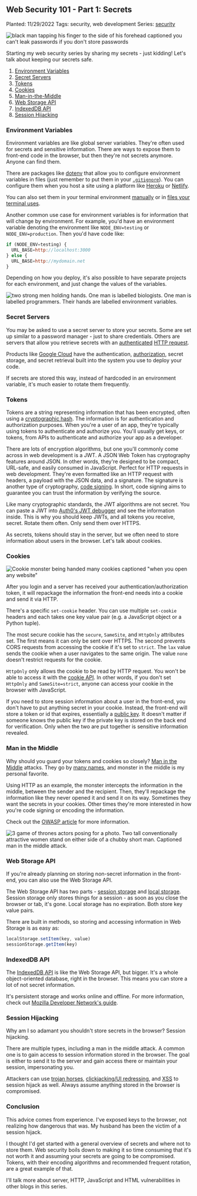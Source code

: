 ## Web Security 101 - Part 1: Secrets

Planted: 11/29/2022
Tags: security, web development
Series: [security](/series.html?series=security)

![black man tapping his finger to the side of his forehead captioned you can't leak passwords if you don't store passwords](https://images.abbeyperini.com/security-series/password.png)

Starting my web security series by sharing my secrets - just kidding! Let's talk about keeping our secrets safe.

1. [Environment Variables](#environment-variables)
2. [Secret Servers](#secret-servers)
3. [Tokens](#tokens)
4. [Cookies](#cookies)
5. [Man-in-the-Middle](#man-in-the-middle)
6. [Web Storage API](#web-storage-api)
7. [IndexedDB API](#indexeddb-api)
8. [Session Hijacking](#session-hijacking)

### Environment Variables

Environment variables are like global server variables. They're often used for secrets and sensitive information. There are ways to expose them to front-end code in the browser, but then they're not secrets anymore. Anyone can find them.

There are packages like [dotenv](https://www.npmjs.com/package/dotenv) that allow you to configure environment variables in files (just remember to put them in your [`.gitignore`](/blog.html?blog=gitPanic-1#:~:text=a%20file%20called-,.gitignore,-in%20the%20root)). You can configure them when you host a site using a platform like [Heroku](https://devcenter.heroku.com/articles/config-vars) or [Netlify](https://docs.netlify.com/configure-builds/environment-variables/).

You can also set them in your terminal environment [manually](https://www.schrodinger.com/kb/1842) or in [files your terminal uses](https://www.digitalocean.com/community/tutorials/how-to-read-and-set-environmental-and-shell-variables-on-linux#:~:text=has%20been%20unset.-,Setting%20Environmental%20Variables%20at%20Login,-We%E2%80%99ve%20already%20mentioned).

Another common use case for environment variables is for information that will change by environment. For example, you'd have an environment variable denoting the environment like `NODE_ENV=testing` or `NODE_ENV=production`. Then you'd have code like:

```JavaScript
if (NODE_ENV=testing) {
  URL_BASE=http://localhost:3000
} else {
  URL_BASE=http://mydomain.net
}
```

Depending on how you deploy, it's also possible to have separate projects for each environment, and just change the values of the variables.

![two strong men holding hands. One man is labelled biologists. One man is labelled programmers. Their hands are labelled environment variables.](https://images.abbeyperini.com/security-series/variables.jpg)

### Secret Servers

You may be asked to use a secret server to store your secrets. Some are set up similar to a password manager - just  to share credentials. Others are servers that allow you retrieve secrets with an [authenticated](/blog.html?blog=HTTP-5) [HTTP request](/blog.html?blog=HTTP-3).

Products like [Google Cloud](https://cloud.google.com/secret-manager) have the authentication, [authorization](/blog.html?blog=HTTP-5#:~:text=Authentication%20is%20proving%20who%20you%20are.%20Authorization%20is%20being%20granted%20access%20based%20on%20who%20you%20are.), secret storage, and secret retrieval built into the system you use to deploy your code.

If secrets are stored this way, instead of hardcoded in an environment variable, it's much easier to rotate them frequently.

### Tokens

Tokens are a string representing information that has been encrypted, often using a [cryptographic hash](https://en.wikipedia.org/wiki/Cryptographic_hash_function). The information is for authentication and authorization purposes. When you're a user of an app, they're typically using tokens to authenticate and authorize you. You'll usually get keys, or tokens, from APIs to authenticate and authorize your app as a developer.

There are lots of encryption algorithms, but one you'll commonly come across in web development is a JWT. A JSON Web Token has cryptography features around JSON. In other words, they're designed to be compact, URL-safe, and easily consumed in JavaScript. Perfect for HTTP requests in web development. They're even formatted like an HTTP request with headers, a payload with the JSON data, and a signature. The signature is another type of cryptography, [code signing](https://en.wikipedia.org/wiki/Code_signing). In short, code signing aims to guarantee you can trust the information by verifying the source.

Like many cryptographic standards, the JWT algorithms are not secret. You can paste a JWT into [Auth0's JWT debugger](https://jwt.io/) and see the information inside. This is why you should keep JWTs, and all tokens you receive, secret. Rotate them often. Only send them over HTTPS.

As secrets, tokens should stay in the server, but we often need to store information about users in the browser. Let's talk about cookies.

### Cookies

![Cookie monster being handed many cookies captioned "when you open any website"](https://images.abbeyperini.com/security-series/cookie-monster.jpeg)

After you login and a server has received your authentication/authorization token, it will repackage the information the front-end needs into a cookie and send it via HTTP.

There's a specific `set-cookie` header. You can use multiple `set-cookie` headers and each takes one key value pair (e.g. a JavaScript object or a Python tuple).

The most secure cookie has the `secure`, `SameSite`, and `HttpOnly` attributes set. The first means it can only be sent over HTTPS. The second prevents CORS requests from accessing the cookie if it's set to `strict`. The `lax` value  sends the cookie when a user navigates to the same origin. The value `none` doesn't restrict requests for the cookie.

`HttpOnly` only allows the cookie to be read by HTTP request. You won't be able to access it with the [cookie API](https://developer.mozilla.org/en-US/docs/Web/API/Document/cookie). In other words, if you don't set `HttpOnly` and `SameSite=strict`, anyone can access your cookie in the browser with JavaScript.

If you need to store session information about a user in the front-end, you don't have to put anything secret in your cookie. Instead, the front-end will store a token or id that expires, essentially a [public key](https://en.wikipedia.org/wiki/Public-key_cryptography). It doesn't matter if someone knows the public key if the private key is stored on the back end for verification. Only when the two are put together is sensitive information revealed.

### Man in the Middle

Why should you guard your tokens and cookies so closely? [Man in the Middle](https://owasp.org/www-community/attacks/Manipulator-in-the-middle_attack) attacks. They go by [many names](https://en.wikipedia.org/wiki/Man-in-the-middle_attack), and monster in the middle is my personal favorite.

Using HTTP as an example, the monster intercepts the information in the middle, between the sender and the recipient. Then, they'll repackage the information like they never opened it and send it on its way. Sometimes they want the secrets in your cookies. Other times they're more interested in how you're code signing or encoding the information.

Check out the [OWASP article](https://owasp.org/www-community/attacks/Manipulator-in-the-middle_attack) for more information.

![3 game of thrones actors posing for a photo. Two tall conventionally attractive women stand on either side of a chubby short man. Captioned man in the middle attack.](https://images.abbeyperini.com/security-series/man-in-the-middle.jpg)

### Web Storage API

If you're already planning on storing non-secret information in the front-end, you can also use the Web Storage API.

The Web Storage API has two parts - [session storage](https://developer.mozilla.org/en-US/docs/Web/API/Window/sessionStorage) and [local storage](https://developer.mozilla.org/en-US/docs/Web/API/Window/localStorage). Session storage only stores things for a session - as soon as you close the browser or tab, it's gone. Local storage has no expiration. Both store key value pairs.

There are built in methods, so storing and accessing information in Web Storage is as easy as:

```JavaScript
localStorage.setItem(key, value)
sessionStorage.getItem(key)
```

### IndexedDB API

The [IndexedDB API](https://developer.mozilla.org/en-US/docs/Web/API/IndexedDB_API) is like the Web Storage API, but bigger. It's a whole object-oriented database, right in the browser. This means you can store a lot of not secret information.

It's persistent storage and works online and offline. For more information, check out [Mozilla Developer Network's guide](https://developer.mozilla.org/en-US/docs/Web/API/IndexedDB_API/Using_IndexedDB).

### Session Hijacking

Why am I so adamant you shouldn't store secrets in the browser? Session hijacking.

There are multiple types, including a man in the middle attack. A common one is to gain access to session information stored in the browser. The goal is either to send it to the server and gain access there or maintain your session, impersonating you.

Attackers can use [trojan horses](https://owasp.org/www-community/attacks/Man-in-the-browser_attack), [clickjacking/UI redressing](https://www.geeksforgeeks.org/clickjacking-ui-redressing/), and [XSS](https://owasp.org/www-community/attacks/xss/) to session hijack as well. Always assume anything stored in the browser is compromised.

### Conclusion

This advice comes from experience. I've exposed keys to the browser, not realizing how dangerous that was. My husband has been the victim of a session hijack.

I thought I'd get started with a general overview of secrets and where not to store them. Web security boils down to making it so time consuming that it's not worth it and assuming your secrets are going to be compromised. Tokens, with their encoding algorithms and recommended frequent rotation, are a great example of that.

I'll talk more about server, HTTP, JavaScript and HTML vulnerabilities in other blogs in this series.
